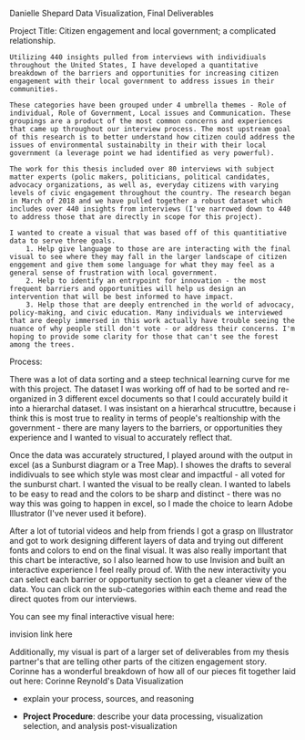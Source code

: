 Danielle Shepard
Data Visualization, Final Deliverables

Project Title:
Citizen engagement and local government; a complicated relationship.

	Utilizing 440 insights pulled from interviews with individiuals throughout the United States, I have developed a quantitative breakdown of the barriers and opportunities for increasing citizen engagement with their local government to address issues in their communities.  
	
	These categories have been grouped under 4 umbrella themes - Role of individual, Role of Government, Local issues and Communication. These groupings are a product of the most common concerns and experiences that came up throughout our interview process. The most upstream goal of this research is to better understand how citizen could address the issues of environmental sustainabilty in their with their local government (a leverage point we had identified as very powerful).
	
	The work for this thesis included over 80 interviews with subject matter experts (polic makers, politicians, political candidates, advocacy organizations, as well as, everyday citizens with varying levels of civic engagement throughout the country. The research began in March of 2018 and we have pulled together a robust dataset which includes over 440 insights from interviews (I've narrowed down to 440 to address those that are directly in scope for this project).
	
	I wanted to create a visual that was based off of this quantitiative data to serve three goals. 
		1. Help give language to those are are interacting with the final visual to see where they may fall in the larger landscape of citizen enggement and give them some language for what they may feel as a general sense of frustration with local government.
		2. Help to identify an entrypoint for innovation - the most frequent barriers and opportunities will help us design an intervention that will be best informed to have impact.
		3. Help those that are deeply entrenched in the world of advocacy, policy-making, and civic education. Many individuals we interviewed that are deeply immersed in this work actually have trouble seeing the nuance of why people still don't vote - or address their concerns. I'm hoping to provide some clarity for those that can't see the forest among the trees. 

Process:

There was a lot of data sorting and a steep technical learning curve for me with this project. The dataset I was working off of had to be sorted and re-organized in 3 different excel documents so that I could accurately build it into a hierarchal dataset. I was insistant on a hierarhcal strucuttre, because i think this is most true to reality in terms of people's realtionship with the government - there are many layers to the barriers, or opportunities they experience and I wanted to visual to accurately reflect that. 

Once the data was accurately structured, I played around with the output in excel (as a Sunburst diagram or a Tree Map). I showes the drafts to several indidivuals to see which style was most clear and impactful - all voted for the sunburst chart. I wanted the visual to be really clean. I wanted to labels to be easy to read and the colors to be sharp and distinct - there was no way this was going to happen in excel, so I made the choice to learn Adobe Illustrator (I've never used it before).

After a lot of tutorial videos and help from friends I got a grasp on Illustrator and got to work designing different layers of data and trying out different fonts and colors to end on the final visual. It was also really important that this chart be interactive, so I also learned how to use Invision and built an interactive experience I feel really proud of. With the new interactivity you can select each barrier or opportunity section to get a cleaner view of the data. You can click on the sub-categories within each theme and read the direct quotes from our interviews.

You can see my final interactive visual here:

invision link here

Additionally, my visual is part of a larger set of deliverables from my thesis partner's that are telling other parts of the citizen engagement story. Corinne has a wonderful breakdown of how all of our pieces fit together laid out here: Corinne Reynold's Data Visualization

* explain your process, sources, and reasoning 

* **Project Procedure**: describe your data processing, visualization selection, and analysis post-visualization

